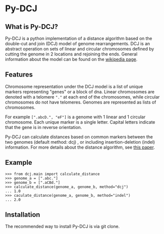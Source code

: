 # Py-DCJ

## What is Py-DCJ?

Py-DCJ is a python implementation of a distance algorithm based on the double-cut and join (DCJ) model of genome rearrangements. DCJ is an abstract operation on sets of linear and circular chromosomes defined by cutting the genome in 2 locations and rejoining the ends. General information about the model can be found on the [wikipedia page](https://en.wikipedia.org/wiki/Double_Cut_and_Join_Model).


## Features

Chromosome representation under the DCJ model is a list of unique markers representing "genes" or a block of dna. Linear chromosomes are denoted with a telomere `"."` at each end of the chromosomes, while circular chromosomes do not have telomeres. Genomes are represented as lists of chromosomes. 

For example `[".abcD.", "eF"]` is a genome with 1 linear and 1 circular chromosome. Each unique marker is a single letter. Capital letters indicate that the gene is in reverse orientation. 

Py-DCJ can calculate distances based on common markers between the two genomes (default method: dcj) , or including insertion-deletion (indel) information. For more details about the distance algorithm, see [this paper](http://citeseerx.ist.psu.edu/viewdoc/download?doi=10.1.1.911.7351&rep=rep1&type=pdf).

## Example
```
>>> from dcj.main import calculate_distance 
>>> genome_a = [".abc."]
>>> genome_b = [".aCBd."]
>>> calculate_distance(genome_a, genome_b, method="dcj")
... 1.0
>>> caculate_distance(genome_a, genome_b, method="indel")
... 2.0
```

## Installation

The recommended way to install Py-DCJ is via git clone.

